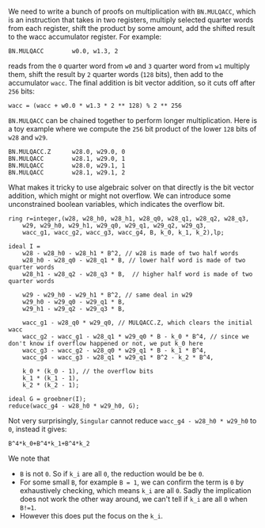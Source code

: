 We need to write a bunch of proofs on multiplication with `BN.MULQACC`, which is an instruction that takes in two registers, multiply selected quarter words from each register, shift the product by some amount, add the shifted result to the wacc accumulator register. For example:
```
BN.MULQACC        w0.0, w1.3, 2
```
reads from the `0` quarter word from `w0` and `3` quarter word from `w1` multiply them, shift the result by `2` quarter words (`128` bits), then add to the accumulator `wacc`. The final addition is bit vector addition, so it cuts off after `256` bits:
```
wacc = (wacc + w0.0 * w1.3 * 2 ** 128) % 2 ** 256
```

`BN.MULQACC` can be chained together to perform longer multiplication. Here is a toy example where we compute the `256` bit product of the lower `128` bits of  `w28` and `w29`.

```
BN.MULQACC.Z      w28.0, w29.0, 0
BN.MULQACC        w28.1, w29.0, 1
BN.MULQACC        w28.0, w29.1, 1
BN.MULQACC        w28.1, w29.1, 2
```

What makes it tricky to use algebraic solver on that directly is the bit vector addition, which might or might not overflow. We can introduce some unconstrained boolean variables, which indicates the overflow bit. 

```
ring r=integer,(w28, w28_h0, w28_h1, w28_q0, w28_q1, w28_q2, w28_q3,
    w29, w29_h0, w29_h1, w29_q0, w29_q1, w29_q2, w29_q3,
    wacc_g1, wacc_g2, wacc_g3, wacc_g4, B, k_0, k_1, k_2),lp;

ideal I =
    w28 - w28_h0 - w28_h1 * B^2, // w28 is made of two half words
    w28_h0 - w28_q0 - w28_q1 * B, // lower half word is made of two quarter words
    w28_h1 - w28_q2 - w28_q3 * B,  // higher half word is made of two quarter words

    w29 - w29_h0 - w29_h1 * B^2, // same deal in w29
    w29_h0 - w29_q0 - w29_q1 * B,
    w29_h1 - w29_q2 - w29_q3 * B,

    wacc_g1 - w28_q0 * w29_q0, // MULQACC.Z, which clears the initial wacc
    wacc_g2 - wacc_g1 - w28_q1 * w29_q0 * B - k_0 * B^4, // since we don't know if overflow happened or not, we put k_0 here
    wacc_g3 - wacc_g2 - w28_q0 * w29_q1 * B - k_1 * B^4,
    wacc_g4 - wacc_g3 - w28_q1 * w29_q1 * B^2 - k_2 * B^4,

    k_0 * (k_0 - 1), // the overflow bits
    k_1 * (k_1 - 1),
    k_2 * (k_2 - 1);

ideal G = groebner(I);
reduce(wacc_g4 - w28_h0 * w29_h0, G);
```

Not very surprisingly, `Singular` cannot reduce `wacc_g4 - w28_h0 * w29_h0` to `0`, instead it gives:

```
B^4*k_0+B^4*k_1+B^4*k_2
```
We note that
* `B` is not `0`. So if `k_i` are all `0`, the reduction would be be `0`. 
* For some small `B`, for example `B = 1`, we can confirm the term is `0` by exhaustively checking, which means `k_i` are all `0`. Sadly the implication does not work the other way around, we can't tell if `k_i` are all `0` when `B!=1`.
* However this does put the focus on the `k_i`. 